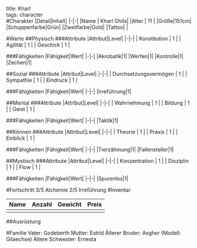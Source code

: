 title: Kharl  
tags: character  
#Charakter
|Detail|Inhalt|
|-|-|
|Name | Kharl Ghila|
|Alter | 11 |
|Größe|151cm|
|Schuppenfarbe|Grün|
|Zweitfarbe|Gold|
|Tattoo| |

#Werte
##Physisch
###Attribute
|Attribut|Level|
|-|-|
| Konstitution | 1 |
| Agilität | 1 |
| Geschick | 1 |

###Fähigkeiten
|Fähigkeit|Wert|
|-|-|
|Akrobatik|1|
|Werfen|1|
|Kontrolle|1|
|Zechen|1|




##Sozial
###Attribute 
|Attribut|Level|
|-|-|
| Durchsetzungsvermögen | 1 |
| Sympathie | 1 |
| Eindruck | 1 |


###Fähigkeiten
|Fähigkeit|Wert|
|-|-|
|Irreführung|1|



##Mental
###Attribute 
|Attribut|Level|
|-|-|
| Wahrnehmung | 1 |
| Bildung | 1 |
| Geist | 1 |


###Fähigkeiten
|Fähigkeit|Wert|
|-|-|
|Taktik|1|




##Können
###Attribute 
|Attribut|Level|
|-|-|
| Theorie | 1 |
| Praxis | 1 |
| Einblick | 1 |


###Fähigkeiten
|Fähigkeit|Wert|
|-|-|
|Tierzähmung|1|
|Fallensteller|1|


##Mystisch
###Attribute 
|Attribut|Level|
|-|-|
| Konzentration | 1 |
| Disziplin | 1 |
| Flow | 1 |


###Fähigkeiten
|Fähigkeit|Wert|
|-|-|
|Spurenlos|1|


#Fortschritt
3/5 Alchemie
2/5 Irreführung
#Inventar

|Name|Anzahl|Gewicht|Preis|
|---|---|---|---|
|||||

##Ausrüstung

#Familie
Vater: Godeberth
Mutter: Estrid
Älterer Bruder: Asgher (Modell: Gilaechse)
Ältere Schwester: Ernesta


